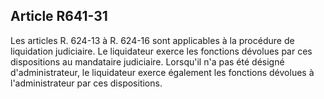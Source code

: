 Article R641-31
----
Les articles R. 624-13 à R. 624-16 sont applicables à la procédure de
liquidation judiciaire. Le liquidateur exerce les fonctions dévolues par ces
dispositions au mandataire judiciaire. Lorsqu'il n'a pas été désigné
d'administrateur, le liquidateur exerce également les fonctions dévolues à
l'administrateur par ces dispositions.
